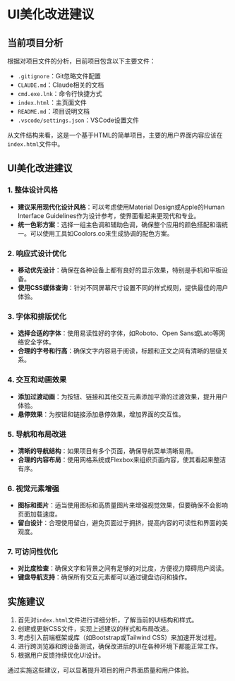 # UI美化改进建议

## 当前项目分析

根据对项目文件的分析，目前项目包含以下主要文件：
- `.gitignore`：Git忽略文件配置
- `CLAUDE.md`：Claude相关的文档
- `cmd.exe.lnk`：命令行快捷方式
- `index.html`：主页面文件
- `README.md`：项目说明文档
- `.vscode/settings.json`：VSCode设置文件

从文件结构来看，这是一个基于HTML的简单项目，主要的用户界面内容应该在`index.html`文件中。

## UI美化改进建议

### 1. 整体设计风格
- **建议采用现代化设计风格**：可以考虑使用Material Design或Apple的Human Interface Guidelines作为设计参考，使界面看起来更现代和专业。
- **统一色彩方案**：选择一组主色调和辅助色调，确保整个应用的颜色搭配和谐统一。可以使用工具如Coolors.co来生成协调的配色方案。

### 2. 响应式设计优化
- **移动优先设计**：确保在各种设备上都有良好的显示效果，特别是手机和平板设备。
- **使用CSS媒体查询**：针对不同屏幕尺寸设置不同的样式规则，提供最佳的用户体验。

### 3. 字体和排版优化
- **选择合适的字体**：使用易读性好的字体，如Roboto、Open Sans或Lato等网络安全字体。
- **合理的字号和行高**：确保文字内容易于阅读，标题和正文之间有清晰的层级关系。

### 4. 交互和动画效果
- **添加过渡动画**：为按钮、链接和其他交互元素添加平滑的过渡效果，提升用户体验。
- **悬停效果**：为按钮和链接添加悬停效果，增加界面的交互性。

### 5. 导航和布局改进
- **清晰的导航结构**：如果项目有多个页面，确保导航菜单清晰易用。
- **合理的内容布局**：使用网格系统或Flexbox来组织页面内容，使其看起来整洁有序。

### 6. 视觉元素增强
- **图标和图片**：适当使用图标和高质量图片来增强视觉效果，但要确保不会影响页面加载速度。
- **留白设计**：合理使用留白，避免页面过于拥挤，提高内容的可读性和界面的美观度。

### 7. 可访问性优化
- **对比度检查**：确保文字和背景之间有足够的对比度，方便视力障碍用户阅读。
- **键盘导航支持**：确保所有交互元素都可以通过键盘访问和操作。

## 实施建议

1. 首先对`index.html`文件进行详细分析，了解当前的UI结构和样式。
2. 创建或更新CSS文件，实现上述建议的样式和布局改进。
3. 考虑引入前端框架或库（如Bootstrap或Tailwind CSS）来加速开发过程。
4. 进行跨浏览器和跨设备测试，确保改进后的UI在各种环境下都能正常工作。
5. 根据用户反馈持续优化UI设计。

通过实施这些建议，可以显著提升项目的用户界面质量和用户体验。